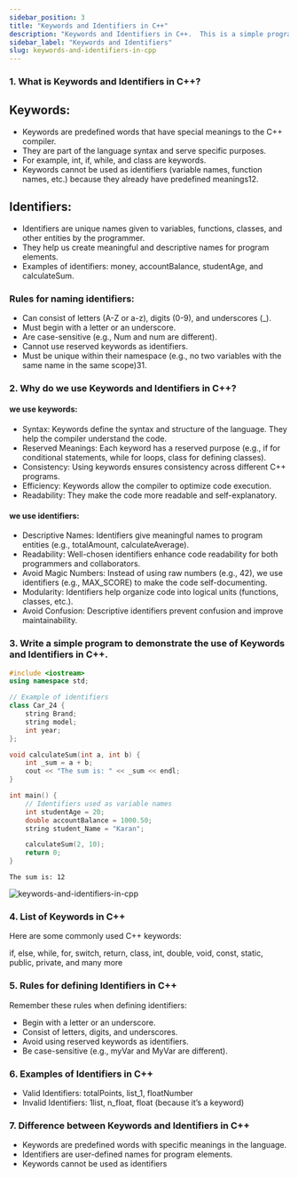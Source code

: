 ```yaml
---
sidebar_position: 3
title: "Keywords and Identifiers in C++"
description: "Keywords and Identifiers in C++.  This is a simple program to demonstrate the use of keywords and identifiers in C Plus Plus."
sidebar_label: "Keywords and Identifiers"
slug: keywords-and-identifiers-in-cpp
---
```



### 1. What is Keywords and Identifiers in C++?
## Keywords:
- Keywords are predefined words that have special meanings to the C++ compiler.
- They are part of the language syntax and serve specific purposes.
- For example, int, if, while, and class are keywords.
- Keywords cannot be used as identifiers (variable names, function names, etc.) because they already have predefined meanings12.
## Identifiers:
- Identifiers are unique names given to variables, functions, classes, and other entities by the programmer.
- They help us create meaningful and descriptive names for program elements.
- Examples of identifiers: money, accountBalance, studentAge, and calculateSum.
### Rules for naming identifiers:
- Can consist of letters (A-Z or a-z), digits (0-9), and underscores (_).
- Must begin with a letter or an underscore.
- Are case-sensitive (e.g., Num and num are different).
- Cannot use reserved keywords as identifiers.
- Must be unique within their namespace (e.g., no two variables with the same name in the same scope)31.
### 2. Why do we use Keywords and Identifiers in C++?
#### we use keywords:
- Syntax: Keywords define the syntax and structure of the language. They help the compiler understand the code.
- Reserved Meanings: Each keyword has a reserved purpose (e.g., if for conditional statements, while for loops, class for defining classes).
- Consistency: Using keywords ensures consistency across different C++ programs.
- Efficiency: Keywords allow the compiler to optimize code execution.
- Readability: They make the code more readable and self-explanatory.
#### we use identifiers:
- Descriptive Names: Identifiers give meaningful names to program entities (e.g., totalAmount, calculateAverage).
- Readability: Well-chosen identifiers enhance code readability for both programmers and collaborators.
- Avoid Magic Numbers: Instead of using raw numbers (e.g., 42), we use identifiers (e.g., MAX_SCORE) to make the code self-documenting.
- Modularity: Identifiers help organize code into logical units (functions, classes, etc.).
- Avoid Confusion: Descriptive identifiers prevent confusion and improve maintainability.

### 3. Write a simple program to demonstrate the use of Keywords and Identifiers in C++.
```cpp
#include <iostream>
using namespace std;

// Example of identifiers
class Car_24 {
    string Brand;
    string model;
    int year;
};

void calculateSum(int a, int b) {
    int _sum = a + b;
    cout << "The sum is: " << _sum << endl;
}

int main() {
    // Identifiers used as variable names
    int studentAge = 20;
    double accountBalance = 1000.50;
    string student_Name = "Karan";

    calculateSum(2, 10);
    return 0;
}
```
```
The sum is: 12
```
![keywords-and-identifiers-in-cpp](../../static/img/day-02/keywords-in-cpp.png)

### 4. List of Keywords in C++
Here are some commonly used C++ keywords:

if, else, while, for, switch, return, class, int, double, void, const, static, public, private, and many more
### 5. Rules for defining Identifiers in C++
Remember these rules when defining identifiers:

- Begin with a letter or an underscore.
- Consist of letters, digits, and underscores.
- Avoid using reserved keywords as identifiers.
- Be case-sensitive (e.g., myVar and MyVar are different).
### 6. Examples of Identifiers in C++
- Valid Identifiers: totalPoints, list_1, floatNumber
- Invalid Identifiers: 1list, n_float, float (because it’s a keyword)
### 7. Difference between Keywords and Identifiers in C++
- Keywords are predefined words with specific meanings in the language.
- Identifiers are user-defined names for program elements.
- Keywords cannot be used as identifiers



